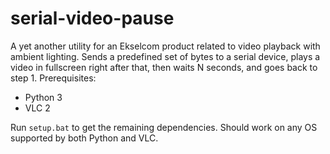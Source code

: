 # serial-video-pause

A yet another utility for an Ekselcom product related to video playback with
ambient lighting. Sends a predefined set of bytes to a serial device, plays a
video in fullscreen right after that, then waits N seconds, and goes back to
step 1. Prerequisites:

* Python 3
* VLC 2

Run `setup.bat` to get the remaining dependencies. Should work on any OS
supported by both Python and VLC.
